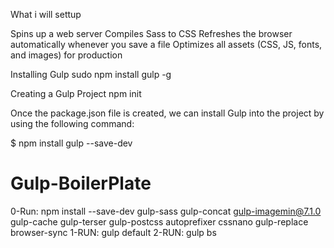What i will settup

Spins up a web server
Compiles Sass to CSS
Refreshes the browser automatically whenever you save a file
Optimizes all assets (CSS, JS, fonts, and images) for production

Installing Gulp
sudo npm install gulp -g

Creating a Gulp Project
npm init

Once the package.json file is created, we can install Gulp into the project by using the following command:

$ npm install gulp --save-dev

# Gulp-BoilerPlate
0-Run: npm install --save-dev gulp-sass gulp-concat gulp-imagemin@7.1.0 gulp-cache gulp-terser gulp-postcss autoprefixer cssnano gulp-replace browser-sync
1-RUN: gulp default
2-RUN: gulp bs
